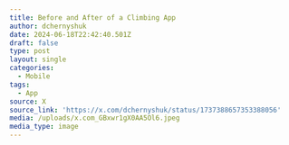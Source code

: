 ```yaml
---
title: Before and After of a Climbing App
author: dchernyshuk
date: 2024-06-18T22:42:40.501Z
draft: false
type: post
layout: single
categories:
  - Mobile
tags:
  - App
source: X
source_link: 'https://x.com/dchernyshuk/status/1737388657353388056'
media: /uploads/x.com_GBxwr1gX0AA5Ol6.jpeg
media_type: image
---
```


